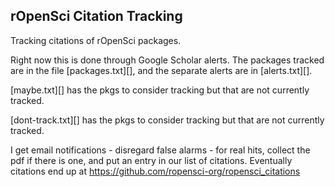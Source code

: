 ## rOpenSci Citation Tracking

Tracking citations of rOpenSci packages. 

Right now this is done through Google Scholar alerts. The packages tracked are in the file [packages.txt][], and the separate alerts are in [alerts.txt][].

[maybe.txt][] has the pkgs to consider tracking but that are not currently tracked.

[dont-track.txt][] has the pkgs to consider tracking but that are not currently tracked.

I get email notifications - disregard false alarms - for real hits, collect the pdf if there is one, and put an entry in our list of citations. Eventually citations end up at <https://github.com/ropensci-org/ropensci_citations>
